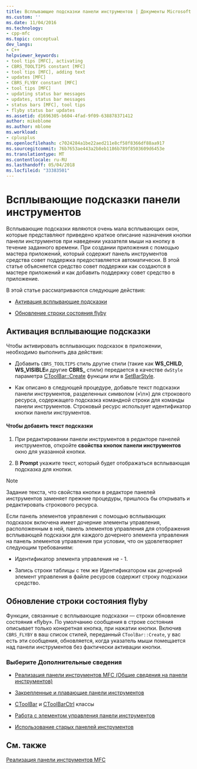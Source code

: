 ```yaml
---
title: Всплывающие подсказки панели инструментов | Документы Microsoft
ms.custom: ''
ms.date: 11/04/2016
ms.technology:
- cpp-mfc
ms.topic: conceptual
dev_langs:
- C++
helpviewer_keywords:
- tool tips [MFC], activating
- CBRS_TOOLTIPS constant [MFC]
- tool tips [MFC], adding text
- updates [MFC]
- CBRS_FLYBY constant [MFC]
- tool tips [MFC]
- updating status bar messages
- updates, status bar messages
- status bars [MFC], tool tips
- flyby status bar updates
ms.assetid: d1696305-b604-4fad-9f09-638878371412
author: mikeblome
ms.author: mblome
ms.workload:
- cplusplus
ms.openlocfilehash: c7024284a1be22aed211e8cf58f8366df88aa917
ms.sourcegitcommit: 76b7653ae443a2b8eb1186b789f8503609d6453e
ms.translationtype: MT
ms.contentlocale: ru-RU
ms.lasthandoff: 05/04/2018
ms.locfileid: "33383501"
---
```

# <a name="toolbar-tool-tips"></a>Всплывающие подсказки панели инструментов
Всплывающие подсказки являются очень мала всплывающих окон, которые представляют приведено краткое описание назначения кнопки панели инструментов при наведении указателя мыши на кнопку в течение заданного времени. При создании приложения с помощью мастера приложений, который содержит панель инструментов средства совет поддержка предоставляется автоматически. В этой статье объясняется средство совет поддержки как создаются в мастере приложений и как добавить поддержку совет средство в приложение.  
  
 В этой статье рассматриваются следующие действия:  
  
-   [Активация всплывающие подсказки](#_core_activating_tool_tips)  
  
-   [Обновление строки состояния flyby](#_core_fly_by_status_bar_updates)  
  
##  <a name="_core_activating_tool_tips"></a> Активация всплывающие подсказки  
 Чтобы активировать всплывающих подсказок в приложении, необходимо выполнить два действия:  
  
-   Добавить `CBRS_TOOLTIPS` стиль другие стили (такие как **WS_CHILD**, **WS_VISIBLE**и другие **CBRS_** стили) передается в качестве `dwStyle` параметра [ CToolBar::Create](../mfc/reference/ctoolbar-class.md#create) функции или в [SetBarStyle](../mfc/reference/ccontrolbar-class.md#setbarstyle).  
  
-   Как описано в следующей процедуре, добавьте текст подсказки панели инструментов, разделенных символом («\n») для строкового ресурса, содержащего подсказка командной строки для команды панели инструментов. Строковый ресурс использует идентификатор кнопки панели инструментов.  
  
#### <a name="to-add-the-tool-tip-text"></a>Чтобы добавить текст подсказки  
  
1.  При редактировании панели инструментов в редакторе панелей инструментов, откройте **свойства кнопок панели инструментов** окно для указанной кнопки.  
  
2.  В **Prompt** укажите текст, который будет отображаться всплывающая подсказка для кнопки.  
  
> [!NOTE]
>  Задание текста, что свойства кнопки в редакторе панелей инструментов заменяет прежние процедуры, пришлось бы открывать и редактировать строкового ресурса.  
  
 Если панель элементов управления с помощью всплывающих подсказок включена имеет дочерние элементы управления, расположенным в ней, панель элементов управления для отображения всплывающей подсказки для каждого дочернего элемента управления на панель элементов управления при условии, что он удовлетворяет следующим требованиям:  
  
-   Идентификатор элемента управления не - 1.  
  
-   Запись строки таблицы с тем же Идентификатором как дочерний элемент управления в файле ресурсов содержит строку подсказки средство.  
  
##  <a name="_core_fly_by_status_bar_updates"></a> Обновление строки состояния flyby  
 Функции, связанные с всплывающие подсказки — строки обновление состояния «flyby». По умолчанию сообщения в строке состояния описывает только конкретная кнопка, при нажатии кнопки. Включив `CBRS_FLYBY` в ваш список стилей, переданный `CToolBar::Create`, у вас есть эти сообщения, обновляется, когда указатель мыши помещается над панели инструментов без фактически активации кнопки.  
  
### <a name="what-do-you-want-to-know-more-about"></a>Выберите Дополнительные сведения  
  
-   [Реализация панели инструментов MFC (Общие сведения на панели инструментов)](../mfc/mfc-toolbar-implementation.md)  
  
-   [Закрепленные и плавающие панели инструментов](../mfc/docking-and-floating-toolbars.md)  
  
-   [CToolBar](../mfc/reference/ctoolbar-class.md) и [CToolBarCtrl](../mfc/reference/ctoolbarctrl-class.md) классы  
  
-   [Работа с элементом управления панели инструментов](../mfc/working-with-the-toolbar-control.md)  
  
-   [Использование старых панелей инструментов](../mfc/using-your-old-toolbars.md)  
  
## <a name="see-also"></a>См. также  
 [Реализация панели инструментов MFC](../mfc/mfc-toolbar-implementation.md)

